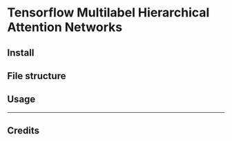 # Tensorflow Multilabel Hierarchical Attention Networks

## Install

## File structure

## Usage

---
## Credits
